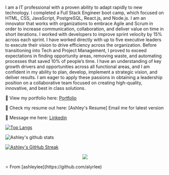 I am a IT professional with a proven ability to adapt rapidly to new technology. I completed a Full Stack Engineer boot camp, which focused on HTML, CSS, JavaScript, PostgreSQL, React.js, and Node.js. I am an innovator that works with organizations to embrace Agile and Scrum in order to increase communication, collaboration, and deliver value on time in short iterations. I worked with developers to improve sprint velocity by 15% across each sprint.  I have worked directly with up to five executive leaders to execute their vision to drive efficiency across the organization. Before transitioning into Tech and Project Management, I proved to exceed expectations in finding opportunity areas, removing waste, and automating processes that saved 10% of people’s time.  I have an understanding of key growth drivers and opportunities across all functional areas, and I am confident in my ability to plan, develop, implement a strategic vision, and deliver results. I am eager to apply these passions in obtaining a leadership position on a collaborative team focused on creating high-quality, innovative, and best in class solutions.

👀 View my portfolio here: [Portfolio](https://webflow.com/design/ashleys-portfolio-4816d7)

📝 Check my resume out here: [Ashley's Resume] Email me for latest version

💬 Message me here: [Linkedin](https://www.linkedin.com/in/ashley-r-lee/)


[![Top Langs](https://github-readme-stats.vercel.app/api/top-langs/?username=alyrlee&layout=compact)](https://github.com/alyrlee/github-readme-stats)

![Ashley's github stats](https://github-readme-stats.vercel.app/api?username=alyrlee&show_icons=true&theme=dark)

[![Ashley's GitHub Streak](https://github-readme-streak-stats.herokuapp.com/?user=alyrlee)](https://git.io/streak-stats)

<p align="center">
<img src="https://visitor-badge.laobi.icu/badge?page_id=ashleylee" id="counter">
</p>
⭐️ From [ashleylee](https://github.com/alyrlee)
